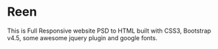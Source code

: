 # Reen
This is Full Responsive website PSD to HTML built with CSS3, Bootstrap v4.5, some awesome jquery plugin and google fonts.
